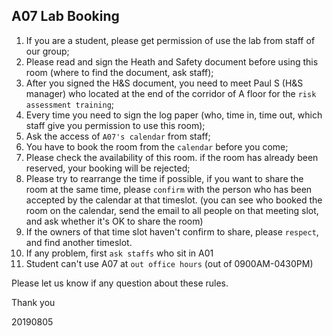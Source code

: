 ## A07 Lab Booking

1. If you are a student, please get permission of use the lab from staff of our group;
2. Please read and sign the Heath and Safety document before using this room (where to find the document, ask staff);
3. After you signed the H&S document, you need to meet Paul S (H&S manager) who located at the end of the corridor of A floor for the `risk assessment training`;
4. Every time you need to sign the log paper (who, time in, time out, which staff give you permission to use this room);
5. Ask the access of `A07's calendar` from staff;
6. You have to book the room from the `calendar` before you come;
7. Please check the availability of this room. if the room has already been reserved, your booking will be rejected;
8. Please try to rearrange the time if possible, if you want to share the room at the same time, please `confirm` with the person who has been accepted by the calendar at that timeslot.  (you can see who booked the room on the calendar, send the email to all people on that meeting slot, and ask whether it's OK to share the room)
9. If the owners of that time slot haven't confirm to share, please `respect`, and find another timeslot.
10. If any problem, first `ask staffs` who sit in A01
11. Student can't use A07 at `out office hours` (out of 0900AM-0430PM)

Please let us know if any question about these rules.

Thank you

20190805
